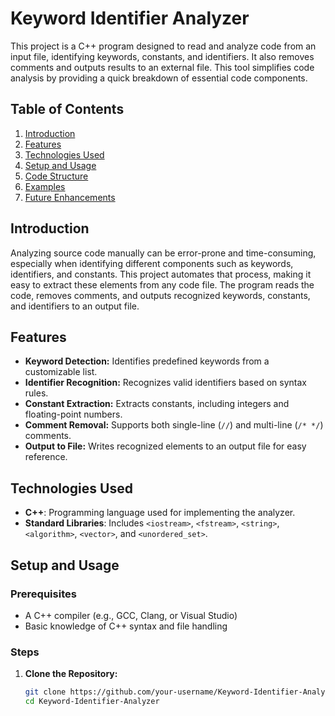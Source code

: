# Keyword Identifier Analyzer

This project is a C++ program designed to read and analyze code from an input file, identifying keywords, constants, and identifiers. It also removes comments and outputs results to an external file. This tool simplifies code analysis by providing a quick breakdown of essential code components.

## Table of Contents
1. [Introduction](#introduction)
2. [Features](#features)
3. [Technologies Used](#technologies-used)
4. [Setup and Usage](#setup-and-usage)
5. [Code Structure](#code-structure)
6. [Examples](#examples)
7. [Future Enhancements](#future-enhancements)

## Introduction
Analyzing source code manually can be error-prone and time-consuming, especially when identifying different components such as keywords, identifiers, and constants. This project automates that process, making it easy to extract these elements from any code file. The program reads the code, removes comments, and outputs recognized keywords, constants, and identifiers to an output file.

## Features
- **Keyword Detection:** Identifies predefined keywords from a customizable list.
- **Identifier Recognition:** Recognizes valid identifiers based on syntax rules.
- **Constant Extraction:** Extracts constants, including integers and floating-point numbers.
- **Comment Removal:** Supports both single-line (`//`) and multi-line (`/* */`) comments.
- **Output to File:** Writes recognized elements to an output file for easy reference.

## Technologies Used
- **C++**: Programming language used for implementing the analyzer.
- **Standard Libraries**: Includes `<iostream>`, `<fstream>`, `<string>`, `<algorithm>`, `<vector>`, and `<unordered_set>`.

## Setup and Usage

### Prerequisites
- A C++ compiler (e.g., GCC, Clang, or Visual Studio)
- Basic knowledge of C++ syntax and file handling

### Steps
1. **Clone the Repository:**
   ```bash
   git clone https://github.com/your-username/Keyword-Identifier-Analyzer.git
   cd Keyword-Identifier-Analyzer

